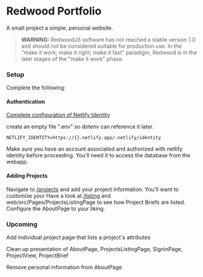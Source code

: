 # Redwood Portfolio

A small project a simple, personal website.

> **WARNING:** RedwoodJS software has not reached a stable version 1.0 and should not be considered suitable for production use. In the "make it work; make it right; make it fast" paradigm, Redwood is in the later stages of the "make it work" phase.

### Setup

Complete the following:

#### Authentication

[Complete configuration of Netlify Identity](https://redwoodjs.com/tutorial/authentication#netlify-identity-setup)

create an empty file ".env" so dotenv can reference it later.

```NETLIFY_IDENTITY=https://{}.netlify.app/.netlify/identity```

Make sure you have an account associated and authorized with netlify identity before proceeding. You'll need it to access the database from the webapp.

#### Adding Projects

Navigate to [/projects](localhost:8910/projects) and add your project information. You'll want to customize your Have a look at [/listing](localhost:8910/listing) and web/src/Pages/ProjectsListingPage to see how Project Briefs are listed. Configure the AboutPage to your liking.

### Upcoming

Add individual project page that lists a project's attributes

Clean up presentation of AboutPage, ProjectsListingPage, SigninPage, ProjectView, ProjectBrief

Remove personal information from AboutPage
